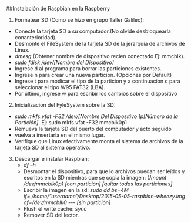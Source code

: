 ##Instalación de Raspbian en la Raspberry

1. Formatear SD (Como se hizo en grupo Taller Galileo):

  + Conecte la tarjeta SD a su computador.(No olvide desbloquearla conanterioridad).
  + Desmonte el FileSystem de la tarjeta SD de la jerarquía de archivos de Linux.
  + *dmesg* (Obtener nombre de dispositivo recien conectado Ej: mmcblk).
  + *sudo fdisk /dev/[Nombre del Dispositivo]*
  + Ingrese d al programa para borrar las particiones existentes.
  + Ingrese n para crear una nueva particion. (Opciones por Default)
  + Ingrese t para modicar el tipo de la particion y a continuacion c para seleccionar el tipo W95 FAT32 (LBA).
  + Por último, ingrese w para escribir los cambios sobre el dispositivo
  
2. Inicializacion del FyleSystem  sobre la SD:

  + *sudo mkfs.vfat -F32 /dev/[Nombre Del Dispositivo ]p[Número de la Partición]*. Ej: sudo mkfs.vfat -F32 mmcblk0p1
  + Remueva la tarjeta SD del puerto del computador y acto seguido
  + vuelva a insertarla en el mismo lugar.
  + Verifique que Linux efectivamente monta el sistema de archivos de la tarjeta SD al sistema operativo.

3. Descargar e instalar Raspbian:
   + *df –h*
   + Desmontar el dispositivo, para que lo archivos puedan ser leídos y escritos en la SD mientras que se copia la imagen:
*Umount /dev/mmcblk0p1 [con partición] [quitar todas las particiones]*
   + Escribir la imagen en la sd:
*sudo dd bs=4M if=./home/”username”/Desktop/2015-05-05-raspbian-wheezy.img of=/dev/mmcblk0 --- [sin partición]*
   + Flush el write cache:
   *sync*
   + Remover SD del lector.


